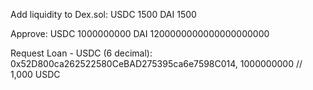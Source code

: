 Add liquidity to Dex.sol:
USDC 1500 DAI 1500

Approve:
USDC 1000000000 DAI 1200000000000000000000

Request Loan - USDC (6 decimal):
0x52D800ca262522580CeBAD275395ca6e7598C014, 1000000000 // 1,000 USDC 